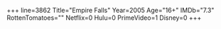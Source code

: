 +++
line=3862
Title="Empire Falls"
Year=2005
Age="16+"
IMDb="7.3"
RottenTomatoes=""
Netflix=0
Hulu=0
PrimeVideo=1
Disney=0
+++

